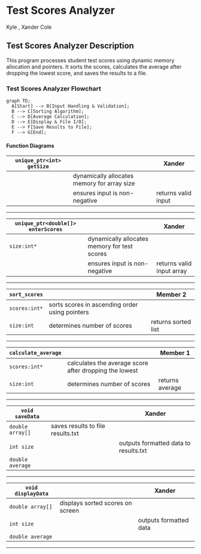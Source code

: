 # Test Scores Analyzer
Kyle , Xander Cole

## Test Scores Analyzer Description
This program processes student test scores using dynamic memory allocation and pointers. It sorts the scores, calculates the average after dropping the lowest score, and saves the results to a file.

### Test Scores Analyzer Flowchart
```mermaid
graph TD;
  A[Start] --> B[Input Handling & Validation];
  B --> C[Sorting Algorithm];
  C --> D[Average Calculation];
  D --> E[Display & File I/O];
  E --> F[Save Results to File];
  F --> G[End];
```

#### Function Diagrams

| `unique_ptr<int> getSize`    |               |  Xander     |
| ------------------ | ------------- | ------------ |
|    | dynamically allocates memory for array size  |              |
|    | ensures input is non-negative  | returns valid input |
***
| `unique_ptr<double[]> enterScores`    |               |  Xander     |
| ------------------ | ------------- | ------------ |
| `size:int*`    | dynamically allocates memory for test scores  |              |
|    | ensures input is non-negative  | returns valid input array|
***
| `sort_scores`    |               |  Member 2   |
| ------------------ | ------------- | ------------ |
| `scores:int*`    | sorts scores in ascending order using pointers  |              |
| `size:int`     | determines number of scores  | returns sorted list |
***
| `calculate_average`    |               |  Member 1   |
| ------------------ | ------------- | ------------ |
| `scores:int*`    | calculates the average score after dropping the lowest  |              |
| `size:int`     | determines number of scores  | returns average |
***
| `void saveData`    |               |  Xander   |
| ------------------ | ------------- | ------------ |
| `double array[]`    | saves results to file results.txt  |              |
| `int size`     |  | outputs formatted data to results.txt |
| `double average`     |   |  |
***
| `void displayData`    |               |  Xander   |
| ------------------ | ------------- | ------------ |
| `double array[]`    | displays sorted scores on screen  |              |
| `int size`     |  | outputs formatted data |
| `double average`     |  |  |
***
